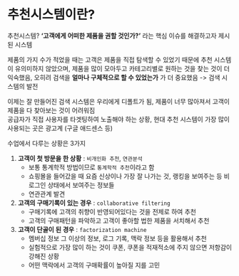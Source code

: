 # 추천시스템이란?

추천시스템? __‘고객에게 어떠한 제품을 권할 것인가?’__ 라는 핵심 이슈를 해결하고자 제시된 시스템<br>

제품의 가지 수가 적었을 때는 고객은 제품을 직접 탐색할 수 있었기 때문에 추천 시스템이 유의미하지 않았으며,
제품을 많이 모아두고 카테고리별로 원하는 것을 찾는 것이 더 익숙했음,
오히려 검색을 __얼마나 구체적으로 할 수 있었는가__ 가 더 중요했음 -> 검색 시스템의 발전

이제는 잘 만들어진 검색 시스템은 우리에게 디폴트가 됨,
제품이 너무 많아져서 고객이 제품을 다 찾아보는 것이 어려워짐<br>
공급자가 직접 사용자를 타겟팅하여 노출해야 하는 상황, 현대 추천 시스템이 가장 많이 사용되는 곳은 광고계 (구글 애드센스 등)

수업에서 다루는 상황은 3가지
1. __고객이 첫 방문을 한 상황__ : `비개인화 추천`, `연관분석`
   * 보통 통계학적 방법이므로 `통계학적 추천`이라고 함
   * 쇼핑몰을 들어갔을 때 요즘 신상이나 가장 잘 나가는 것, 랭킹을 보여주는 등 비로그인 상태에서 보여주는 정보들
   * 연관관계 발견 
2. __고객의 구매기록이 있는 경우__ : `collaborative filtering`
   * 구매기록에 고객의 취향이 반영되어있다는 것을 전제로 하여 추천
   * 고객의 구매패턴을 파악하고 고객이 좋아할 법한 제품을 서치해서 추천
3. __고객이 단골이 된 경우__ : `factorization machine`
   * 멤버십 정보 그 이상의 정보, 로그 기록, 맥락 정보 등을 활용해서 추천
   * 실험적으로 가장 많이 하는 것이 쿠폰, 쿠폰을 적재적소에 주지 않으면 저항감이 강해진 상황
   * 어떤 맥락에서 고객의 구매확률이 높아질 지를 고민